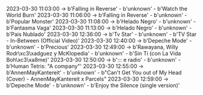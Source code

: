 2023-03-30 11:03:00 -> b'Falling in Reverse' - b'unknown' - b'Watch the World Burn'
2023-03-30 11:06:00 -> b'Falling in Reverse' - b'unknown' - b'Popular Monster'
2023-03-30 11:08:00 -> b'Helado Negro' - b'unknown' - b'Fantasma Vaga'
2023-03-30 11:13:00 -> b'Helado Negro' - b'unknown' - b'Pais Nublado'
2023-03-30 12:36:00 -> b'Tv Star' - b'unknown' - b'TV Star - In-Between (Official Video)'
2023-03-30 12:40:00 -> b'Depeche Mode' - b'unknown' - b'Precious'
2023-03-30 12:49:00 -> b'Rawayana, Willy Rodr\xc3\xadguez y McKlopedia' - b'unknown' - b'Sin Ti (con La Vida Boh\xc3\xa8me)'
2023-03-30 12:50:00 -> b'::: e radio' - b'unknown' - b'Human Tetris: "A company"'
2023-03-30 12:55:00 -> b'AnnenMayKantereit' - b'unknown' - b"Can't Get You out of My Head (Cover) - AnnenMayKantereit x Parcels"
2023-03-30 12:59:00 -> b'Depeche Mode' - b'unknown' - b'Enjoy the Silence (single version)'
